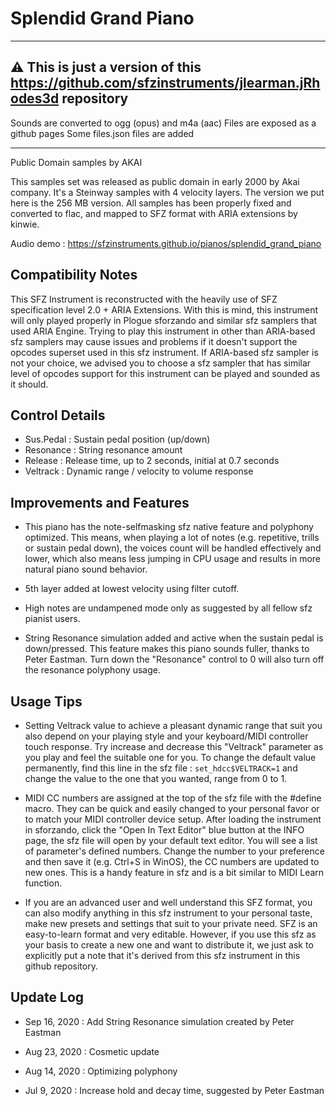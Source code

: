 # Splendid Grand Piano

---

## ⚠ This is just a version of this https://github.com/sfzinstruments/jlearman.jRhodes3d repository

Sounds are converted to ogg (opus) and m4a (aac)
Files are exposed as a github pages
Some files.json files are added

---

Public Domain samples by AKAI

This samples set was released as public domain in early 2000 by Akai company.
It's a Steinway samples with 4 velocity layers.
The version we put here is the 256 MB version.
All samples has been properly fixed and converted to flac,
and mapped to SFZ format with ARIA extensions by kinwie.

Audio demo : https://sfzinstruments.github.io/pianos/splendid_grand_piano

## Compatibility Notes

This SFZ Instrument is reconstructed with the heavily use of SFZ specification level 2.0 + ARIA Extensions. With this is mind, this
instrument will only played properly in Plogue sforzando and similar sfz samplers that used ARIA Engine. Trying to play this
instrument in other than ARIA-based sfz samplers may cause issues and problems if it doesn't support the opcodes superset
used in this sfz instrument. If ARIA-based sfz sampler is not your choice, we advised you to choose a sfz sampler that has similar
level of opcodes support for this instrument can be played and sounded as it should.

## Control Details

- Sus.Pedal : Sustain pedal position (up/down)
- Resonance : String resonance amount
- Release : Release time, up to 2 seconds, initial at 0.7 seconds
- Veltrack : Dynamic range / velocity to volume response

## Improvements and Features

- This piano has the note-selfmasking sfz native feature and polyphony optimized. This means, when playing a lot of notes (e.g.
  repetitive, trills or sustain pedal down), the voices count will be handled effectively and lower, which also means less jumping in
  CPU usage and results in more natural piano sound behavior.

- 5th layer added at lowest velocity using filter cutoff.

- High notes are undampened mode only as suggested by all fellow sfz pianist users.

- String Resonance simulation added and active when the sustain pedal is down/pressed. This feature makes this piano sounds
  fuller, thanks to Peter Eastman. Turn down the "Resonance" control to 0 will also turn off the resonance polyphony usage.

## Usage Tips

- Setting Veltrack value to achieve a pleasant dynamic range that suit you also depend on your playing style and your
  keyboard/MIDI controller touch response. Try increase and decrease this "Veltrack" parameter as you play and feel the suitable
  one for you. To change the default value permanently, find this line in the sfz file : `set_hdcc$VELTRACK=1` and change the
  value to the one that you wanted, range from 0 to 1.

- MIDI CC numbers are assigned at the top of the sfz file with the #define macro. They can be quick and easily changed to your personal
  favor or to match your MIDI controller device setup. After loading the instrument in sforzando, click the "Open In Text Editor"
  blue button at the INFO page, the sfz file will open by your default text editor. You will see a list of parameter's defined
  numbers. Change the number to your preference and then save it (e.g. Ctrl+S in WinOS), the CC numbers are updated to new
  ones. This is a handy feature in sfz and is a bit similar to MIDI Learn function.

- If you are an advanced user and well understand this SFZ format, you can also modify anything in this sfz instrument to your
  personal taste, make new presets and settings that suit to your private need. SFZ is an easy-to-learn format and very editable.
  However, if you use this sfz as your basis to create a new one and want to distribute it, we just ask to explicitly put a note that
  it's derived from this sfz instrument in this github repository.

## Update Log

- Sep 16, 2020 : Add String Resonance simulation created by Peter Eastman

- Aug 23, 2020 : Cosmetic update

- Aug 14, 2020 : Optimizing polyphony

- Jul 9, 2020 : Increase hold and decay time, suggested by Peter Eastman
